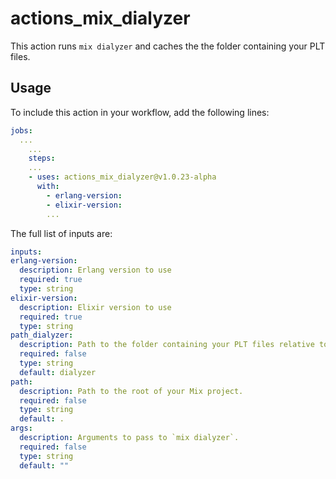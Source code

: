 # actions_mix_dialyzer

This action runs `mix dialyzer` and caches the the folder containing your PLT files.

## Usage

To include this action in your workflow, add the following lines:

```yaml
jobs:
  ...
    ...
    steps:
    ...
    - uses: actions_mix_dialyzer@v1.0.23-alpha
      with:
        - erlang-version:
        - elixir-version:
        ...
```

The full list of inputs are:

  ```yaml
inputs:
  erlang-version:
    description: Erlang version to use
    required: true
    type: string
  elixir-version:
    description: Elixir version to use
    required: true
    type: string
  path_dialyzer:
    description: Path to the folder containing your PLT files relative to the Mix project root.
    required: false
    type: string
    default: dialyzer
  path:
    description: Path to the root of your Mix project.
    required: false
    type: string
    default: .
  args:
    description: Arguments to pass to `mix dialyzer`.
    required: false
    type: string
    default: ""
```
